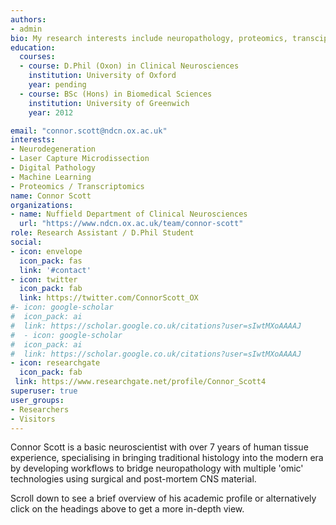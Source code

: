 ```yaml
---
authors:
- admin
bio: My research interests include neuropathology, proteomics, transciptomics and biomarker discovery. 
education:
  courses:
  - course: D.Phil (Oxon) in Clinical Neurosciences
    institution: University of Oxford
    year: pending
  - course: BSc (Hons) in Biomedical Sciences
    institution: University of Greenwich
    year: 2012

email: "connor.scott@ndcn.ox.ac.uk"
interests:
- Neurodegeneration
- Laser Capture Microdissection
- Digital Pathology
- Machine Learning
- Proteomics / Transcriptomics
name: Connor Scott
organizations:
- name: Nuffield Department of Clinical Neurosciences
  url: "https://www.ndcn.ox.ac.uk/team/connor-scott"
role: Research Assistant / D.Phil Student
social:
- icon: envelope
  icon_pack: fas
  link: '#contact'
- icon: twitter
  icon_pack: fab
  link: https://twitter.com/ConnorScott_OX
#- icon: google-scholar
#  icon_pack: ai
#  link: https://scholar.google.co.uk/citations?user=sIwtMXoAAAAJ
#  - icon: google-scholar
#  icon_pack: ai
#  link: https://scholar.google.co.uk/citations?user=sIwtMXoAAAAJ
- icon: researchgate
  icon_pack: fab
 link: https://www.researchgate.net/profile/Connor_Scott4
superuser: true
user_groups:
- Researchers
- Visitors
--- 
```


Connor Scott is a basic neuroscientist with over 7 years of human tissue experience, specialising in bringing traditional histology into the modern era by developing workflows to bridge neuropathology with multiple 'omic' technologies using surgical and post-mortem CNS material. 

Scroll down to see a brief overview of his academic profile or alternatively click on the headings above to get a more in-depth view.
